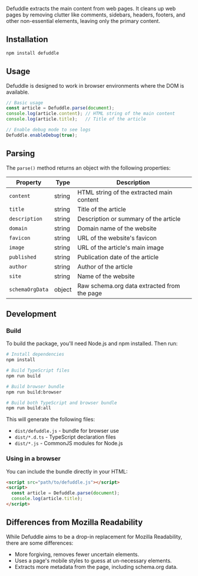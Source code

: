 Defuddle extracts the main content from web pages. It cleans up web pages by removing clutter like comments, sidebars, headers, footers, and other non-essential elements, leaving only the primary content.

## Installation

```bash
npm install defuddle
```

## Usage

Defuddle is designed to work in browser environments where the DOM is available.

```javascript
// Basic usage
const article = Defuddle.parse(document);
console.log(article.content); // HTML string of the main content
console.log(article.title);   // Title of the article

// Enable debug mode to see logs
Defuddle.enableDebug(true);
```

## Parsing

The `parse()` method returns an object with the following properties:

| Property | Type | Description |
|----------|------|-------------|
| `content` | string | HTML string of the extracted main content |
| `title` | string | Title of the article |
| `description` | string | Description or summary of the article |
| `domain` | string | Domain name of the website |
| `favicon` | string | URL of the website's favicon |
| `image` | string | URL of the article's main image |
| `published` | string | Publication date of the article |
| `author` | string | Author of the article |
| `site` | string | Name of the website |
| `schemaOrgData` | object | Raw schema.org data extracted from the page |

## Development

### Build

To build the package, you'll need Node.js and npm installed. Then run:

```bash
# Install dependencies
npm install

# Build TypeScript files
npm run build

# Build browser bundle
npm run build:browser

# Build both TypeScript and browser bundle
npm run build:all
```

This will generate the following files:
- `dist/defuddle.js` - bundle for browser use
- `dist/*.d.ts` - TypeScript declaration files
- `dist/*.js` - CommonJS modules for Node.js

### Using in a browser

You can include the bundle directly in your HTML:

```html
<script src="path/to/defuddle.js"></script>
<script>
  const article = Defuddle.parse(document);
  console.log(article.title);
</script>
```

## Differences from Mozilla Readability

While Defuddle aims to be a drop-in replacement for Mozilla Readability, there are some differences:

- More forgiving, removes fewer uncertain elements.
- Uses a page's mobile styles to guess at un-necessary elements.
- Extracts more metadata from the page, including schema.org data.